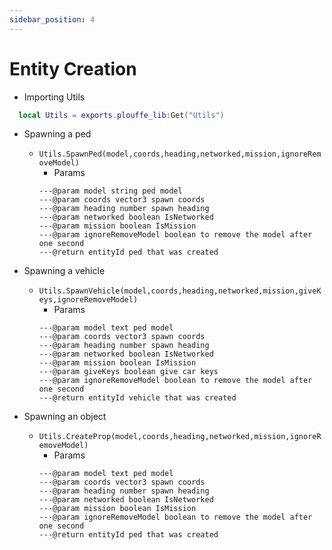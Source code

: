 ```yaml
---
sidebar_position: 4
---
```


# Entity Creation

- Importing Utils
```lua
  local Utils = exports.plouffe_lib:Get("Utils")
```

- Spawning a ped
    - ```Utils.SpawnPed(model,coords,heading,networked,mission,ignoreRemoveModel)```
        - Params
        ```
        ---@param model string ped model
        ---@param coords vector3 spawn coords
        ---@param heading number spawn heading
        ---@param networked boolean IsNetworked
        ---@param mission boolean IsMission
        ---@param ignoreRemoveModel boolean to remove the model after one second
        ---@return entityId ped that was created
        ```

- Spawning a vehicle
    - ```Utils.SpawnVehicle(model,coords,heading,networked,mission,giveKeys,ignoreRemoveModel)```
        - Params
        ```
        ---@param model text ped model
        ---@param coords vector3 spawn coords
        ---@param heading number spawn heading
        ---@param networked boolean IsNetworked
        ---@param mission boolean IsMission
        ---@param giveKeys boolean give car keys
        ---@param ignoreRemoveModel boolean to remove the model after one second
        ---@return entityId vehicle that was created
        ```

- Spawning an object
    - ```Utils.CreateProp(model,coords,heading,networked,mission,ignoreRemoveModel)```
        - Params
        ```
        ---@param model text ped model
        ---@param coords vector3 spawn coords
        ---@param heading number spawn heading
        ---@param networked boolean IsNetworked
        ---@param mission boolean IsMission
        ---@param ignoreRemoveModel boolean to remove the model after one second
        ---@return entityId ped that was created
        ```